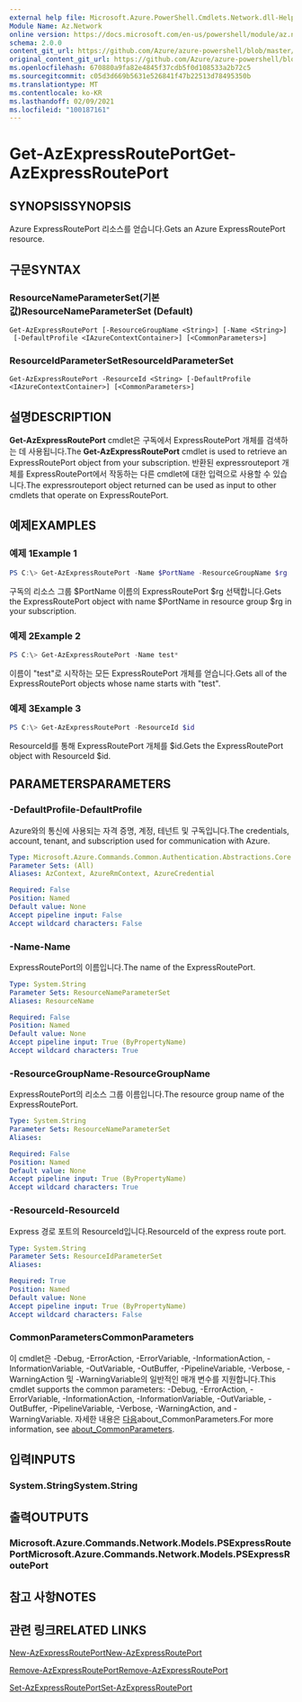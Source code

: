 ```yaml
---
external help file: Microsoft.Azure.PowerShell.Cmdlets.Network.dll-Help.xml
Module Name: Az.Network
online version: https://docs.microsoft.com/en-us/powershell/module/az.network/get-azexpressrouteport
schema: 2.0.0
content_git_url: https://github.com/Azure/azure-powershell/blob/master/src/Network/Network/help/Get-AzExpressRoutePort.md
original_content_git_url: https://github.com/Azure/azure-powershell/blob/master/src/Network/Network/help/Get-AzExpressRoutePort.md
ms.openlocfilehash: 670880a9fa82e4845f37cdb5f0d108533a2b72c5
ms.sourcegitcommit: c05d3d669b5631e526841f47b22513d78495350b
ms.translationtype: MT
ms.contentlocale: ko-KR
ms.lasthandoff: 02/09/2021
ms.locfileid: "100187161"
---
```

# <span data-ttu-id="abe5d-101">Get-AzExpressRoutePort</span><span class="sxs-lookup"><span data-stu-id="abe5d-101">Get-AzExpressRoutePort</span></span>

## <span data-ttu-id="abe5d-102">SYNOPSIS</span><span class="sxs-lookup"><span data-stu-id="abe5d-102">SYNOPSIS</span></span>
<span data-ttu-id="abe5d-103">Azure ExpressRoutePort 리소스를 얻습니다.</span><span class="sxs-lookup"><span data-stu-id="abe5d-103">Gets an Azure ExpressRoutePort resource.</span></span>

## <span data-ttu-id="abe5d-104">구문</span><span class="sxs-lookup"><span data-stu-id="abe5d-104">SYNTAX</span></span>

### <span data-ttu-id="abe5d-105">ResourceNameParameterSet(기본값)</span><span class="sxs-lookup"><span data-stu-id="abe5d-105">ResourceNameParameterSet (Default)</span></span>
```
Get-AzExpressRoutePort [-ResourceGroupName <String>] [-Name <String>]
 [-DefaultProfile <IAzureContextContainer>] [<CommonParameters>]
```

### <span data-ttu-id="abe5d-106">ResourceIdParameterSet</span><span class="sxs-lookup"><span data-stu-id="abe5d-106">ResourceIdParameterSet</span></span>
```
Get-AzExpressRoutePort -ResourceId <String> [-DefaultProfile <IAzureContextContainer>] [<CommonParameters>]
```

## <span data-ttu-id="abe5d-107">설명</span><span class="sxs-lookup"><span data-stu-id="abe5d-107">DESCRIPTION</span></span>
<span data-ttu-id="abe5d-108">**Get-AzExpressRoutePort** cmdlet은 구독에서 ExpressRoutePort 개체를 검색하는 데 사용됩니다.</span><span class="sxs-lookup"><span data-stu-id="abe5d-108">The **Get-AzExpressRoutePort** cmdlet is used to retrieve an ExpressRoutePort object from your subscription.</span></span> <span data-ttu-id="abe5d-109">반환된 expressrouteport 개체를 ExpressRoutePort에서 작동하는 다른 cmdlet에 대한 입력으로 사용할 수 있습니다.</span><span class="sxs-lookup"><span data-stu-id="abe5d-109">The expressrouteport object returned can be used as input to other cmdlets that operate on ExpressRoutePort.</span></span>

## <span data-ttu-id="abe5d-110">예제</span><span class="sxs-lookup"><span data-stu-id="abe5d-110">EXAMPLES</span></span>

### <span data-ttu-id="abe5d-111">예제 1</span><span class="sxs-lookup"><span data-stu-id="abe5d-111">Example 1</span></span>
```powershell
PS C:\> Get-AzExpressRoutePort -Name $PortName -ResourceGroupName $rg
```

<span data-ttu-id="abe5d-112">구독의 리소스 그룹 $PortName 이름의 ExpressRoutePort $rg 선택합니다.</span><span class="sxs-lookup"><span data-stu-id="abe5d-112">Gets the ExpressRoutePort object with name $PortName in resource group $rg in your subscription.</span></span>

### <span data-ttu-id="abe5d-113">예제 2</span><span class="sxs-lookup"><span data-stu-id="abe5d-113">Example 2</span></span>
```powershell
PS C:\> Get-AzExpressRoutePort -Name test*
```

<span data-ttu-id="abe5d-114">이름이 "test"로 시작하는 모든 ExpressRoutePort 개체를 얻습니다.</span><span class="sxs-lookup"><span data-stu-id="abe5d-114">Gets all of the ExpressRoutePort objects whose name starts with "test".</span></span>

### <span data-ttu-id="abe5d-115">예제 3</span><span class="sxs-lookup"><span data-stu-id="abe5d-115">Example 3</span></span>
```powershell
PS C:\> Get-AzExpressRoutePort -ResourceId $id
```

<span data-ttu-id="abe5d-116">ResourceId를 통해 ExpressRoutePort 개체를 $id.</span><span class="sxs-lookup"><span data-stu-id="abe5d-116">Gets the ExpressRoutePort object with ResourceId $id.</span></span> 

## <span data-ttu-id="abe5d-117">PARAMETERS</span><span class="sxs-lookup"><span data-stu-id="abe5d-117">PARAMETERS</span></span>

### <span data-ttu-id="abe5d-118">-DefaultProfile</span><span class="sxs-lookup"><span data-stu-id="abe5d-118">-DefaultProfile</span></span>
<span data-ttu-id="abe5d-119">Azure와의 통신에 사용되는 자격 증명, 계정, 테넌트 및 구독입니다.</span><span class="sxs-lookup"><span data-stu-id="abe5d-119">The credentials, account, tenant, and subscription used for communication with Azure.</span></span>

```yaml
Type: Microsoft.Azure.Commands.Common.Authentication.Abstractions.Core.IAzureContextContainer
Parameter Sets: (All)
Aliases: AzContext, AzureRmContext, AzureCredential

Required: False
Position: Named
Default value: None
Accept pipeline input: False
Accept wildcard characters: False
```

### <span data-ttu-id="abe5d-120">-Name</span><span class="sxs-lookup"><span data-stu-id="abe5d-120">-Name</span></span>
<span data-ttu-id="abe5d-121">ExpressRoutePort의 이름입니다.</span><span class="sxs-lookup"><span data-stu-id="abe5d-121">The name of the ExpressRoutePort.</span></span>

```yaml
Type: System.String
Parameter Sets: ResourceNameParameterSet
Aliases: ResourceName

Required: False
Position: Named
Default value: None
Accept pipeline input: True (ByPropertyName)
Accept wildcard characters: True
```

### <span data-ttu-id="abe5d-122">-ResourceGroupName</span><span class="sxs-lookup"><span data-stu-id="abe5d-122">-ResourceGroupName</span></span>
<span data-ttu-id="abe5d-123">ExpressRoutePort의 리소스 그룹 이름입니다.</span><span class="sxs-lookup"><span data-stu-id="abe5d-123">The resource group name of the ExpressRoutePort.</span></span>

```yaml
Type: System.String
Parameter Sets: ResourceNameParameterSet
Aliases:

Required: False
Position: Named
Default value: None
Accept pipeline input: True (ByPropertyName)
Accept wildcard characters: True
```

### <span data-ttu-id="abe5d-124">-ResourceId</span><span class="sxs-lookup"><span data-stu-id="abe5d-124">-ResourceId</span></span>
<span data-ttu-id="abe5d-125">Express 경로 포트의 ResourceId입니다.</span><span class="sxs-lookup"><span data-stu-id="abe5d-125">ResourceId of the express route port.</span></span>

```yaml
Type: System.String
Parameter Sets: ResourceIdParameterSet
Aliases:

Required: True
Position: Named
Default value: None
Accept pipeline input: True (ByPropertyName)
Accept wildcard characters: False
```

### <span data-ttu-id="abe5d-126">CommonParameters</span><span class="sxs-lookup"><span data-stu-id="abe5d-126">CommonParameters</span></span>
<span data-ttu-id="abe5d-127">이 cmdlet은 -Debug, -ErrorAction, -ErrorVariable, -InformationAction, -InformationVariable, -OutVariable, -OutBuffer, -PipelineVariable, -Verbose, -WarningAction 및 -WarningVariable의 일반적인 매개 변수를 지원합니다.</span><span class="sxs-lookup"><span data-stu-id="abe5d-127">This cmdlet supports the common parameters: -Debug, -ErrorAction, -ErrorVariable, -InformationAction, -InformationVariable, -OutVariable, -OutBuffer, -PipelineVariable, -Verbose, -WarningAction, and -WarningVariable.</span></span> <span data-ttu-id="abe5d-128">자세한 내용은 [다음](http://go.microsoft.com/fwlink/?LinkID=113216)about_CommonParameters.</span><span class="sxs-lookup"><span data-stu-id="abe5d-128">For more information, see [about_CommonParameters](http://go.microsoft.com/fwlink/?LinkID=113216).</span></span>

## <span data-ttu-id="abe5d-129">입력</span><span class="sxs-lookup"><span data-stu-id="abe5d-129">INPUTS</span></span>

### <span data-ttu-id="abe5d-130">System.String</span><span class="sxs-lookup"><span data-stu-id="abe5d-130">System.String</span></span>

## <span data-ttu-id="abe5d-131">출력</span><span class="sxs-lookup"><span data-stu-id="abe5d-131">OUTPUTS</span></span>

### <span data-ttu-id="abe5d-132">Microsoft.Azure.Commands.Network.Models.PSExpressRoutePort</span><span class="sxs-lookup"><span data-stu-id="abe5d-132">Microsoft.Azure.Commands.Network.Models.PSExpressRoutePort</span></span>

## <span data-ttu-id="abe5d-133">참고 사항</span><span class="sxs-lookup"><span data-stu-id="abe5d-133">NOTES</span></span>

## <span data-ttu-id="abe5d-134">관련 링크</span><span class="sxs-lookup"><span data-stu-id="abe5d-134">RELATED LINKS</span></span>

[<span data-ttu-id="abe5d-135">New-AzExpressRoutePort</span><span class="sxs-lookup"><span data-stu-id="abe5d-135">New-AzExpressRoutePort</span></span>](./New-AzExpressRoutePort.md)

[<span data-ttu-id="abe5d-136">Remove-AzExpressRoutePort</span><span class="sxs-lookup"><span data-stu-id="abe5d-136">Remove-AzExpressRoutePort</span></span>](./Remove-AzExpressRoutePort.md)

[<span data-ttu-id="abe5d-137">Set-AzExpressRoutePort</span><span class="sxs-lookup"><span data-stu-id="abe5d-137">Set-AzExpressRoutePort</span></span>](./Set-AzExpressRoutePort.md)
